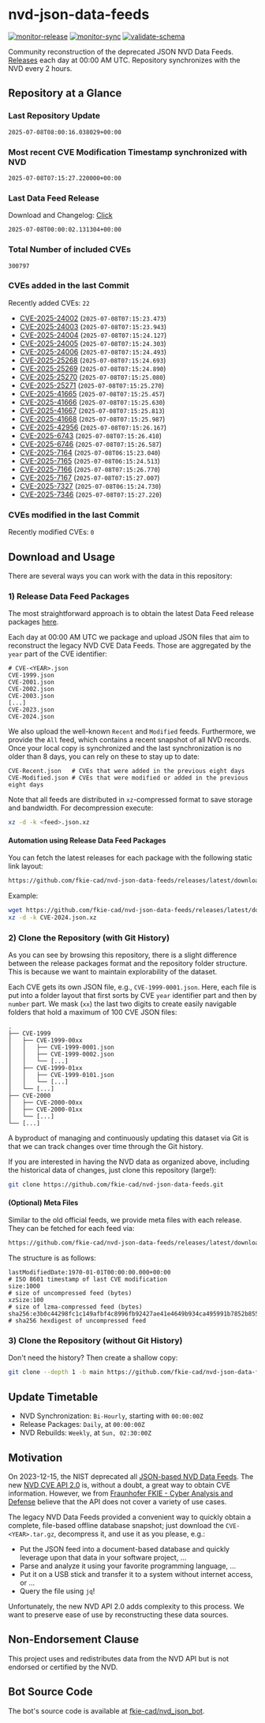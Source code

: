 # nvd-json-data-feeds

[![monitor-release](https://github.com/fkie-cad/nvd-json-data-feeds/actions/workflows/monitor_release.yml/badge.svg)](https://github.com/fkie-cad/nvd-json-data-feeds/actions/workflows/monitor_release.yml)
[![monitor-sync](https://github.com/fkie-cad/nvd-json-data-feeds/actions/workflows/monitor_sync.yml/badge.svg)](https://github.com/fkie-cad/nvd-json-data-feeds/actions/workflows/monitor_sync.yml)
[![validate-schema](https://github.com/fkie-cad/nvd-json-data-feeds/actions/workflows/validate_schema.yml/badge.svg)](https://github.com/fkie-cad/nvd-json-data-feeds/actions/workflows/validate_schema.yml)

Community reconstruction of the deprecated JSON NVD Data Feeds.
[Releases](https://github.com/fkie-cad/nvd-json-data-feeds/releases/latest) each day at 00:00 AM UTC.
Repository synchronizes with the NVD every 2 hours.

## Repository at a Glance

### Last Repository Update

```plain
2025-07-08T08:00:16.038029+00:00
```

### Most recent CVE Modification Timestamp synchronized with NVD

```plain
2025-07-08T07:15:27.220000+00:00
```

### Last Data Feed Release

Download and Changelog: [Click](https://github.com/fkie-cad/nvd-json-data-feeds/releases/latest)

```plain
2025-07-08T00:00:02.131304+00:00
```

### Total Number of included CVEs

```plain
300797
```

### CVEs added in the last Commit

Recently added CVEs: `22`

- [CVE-2025-24002](CVE-2025/CVE-2025-240xx/CVE-2025-24002.json) (`2025-07-08T07:15:23.473`)
- [CVE-2025-24003](CVE-2025/CVE-2025-240xx/CVE-2025-24003.json) (`2025-07-08T07:15:23.943`)
- [CVE-2025-24004](CVE-2025/CVE-2025-240xx/CVE-2025-24004.json) (`2025-07-08T07:15:24.127`)
- [CVE-2025-24005](CVE-2025/CVE-2025-240xx/CVE-2025-24005.json) (`2025-07-08T07:15:24.303`)
- [CVE-2025-24006](CVE-2025/CVE-2025-240xx/CVE-2025-24006.json) (`2025-07-08T07:15:24.493`)
- [CVE-2025-25268](CVE-2025/CVE-2025-252xx/CVE-2025-25268.json) (`2025-07-08T07:15:24.693`)
- [CVE-2025-25269](CVE-2025/CVE-2025-252xx/CVE-2025-25269.json) (`2025-07-08T07:15:24.890`)
- [CVE-2025-25270](CVE-2025/CVE-2025-252xx/CVE-2025-25270.json) (`2025-07-08T07:15:25.080`)
- [CVE-2025-25271](CVE-2025/CVE-2025-252xx/CVE-2025-25271.json) (`2025-07-08T07:15:25.270`)
- [CVE-2025-41665](CVE-2025/CVE-2025-416xx/CVE-2025-41665.json) (`2025-07-08T07:15:25.457`)
- [CVE-2025-41666](CVE-2025/CVE-2025-416xx/CVE-2025-41666.json) (`2025-07-08T07:15:25.630`)
- [CVE-2025-41667](CVE-2025/CVE-2025-416xx/CVE-2025-41667.json) (`2025-07-08T07:15:25.813`)
- [CVE-2025-41668](CVE-2025/CVE-2025-416xx/CVE-2025-41668.json) (`2025-07-08T07:15:25.987`)
- [CVE-2025-42956](CVE-2025/CVE-2025-429xx/CVE-2025-42956.json) (`2025-07-08T07:15:26.167`)
- [CVE-2025-6743](CVE-2025/CVE-2025-67xx/CVE-2025-6743.json) (`2025-07-08T07:15:26.410`)
- [CVE-2025-6746](CVE-2025/CVE-2025-67xx/CVE-2025-6746.json) (`2025-07-08T07:15:26.587`)
- [CVE-2025-7164](CVE-2025/CVE-2025-71xx/CVE-2025-7164.json) (`2025-07-08T06:15:23.040`)
- [CVE-2025-7165](CVE-2025/CVE-2025-71xx/CVE-2025-7165.json) (`2025-07-08T06:15:24.513`)
- [CVE-2025-7166](CVE-2025/CVE-2025-71xx/CVE-2025-7166.json) (`2025-07-08T07:15:26.770`)
- [CVE-2025-7167](CVE-2025/CVE-2025-71xx/CVE-2025-7167.json) (`2025-07-08T07:15:27.007`)
- [CVE-2025-7327](CVE-2025/CVE-2025-73xx/CVE-2025-7327.json) (`2025-07-08T06:15:24.730`)
- [CVE-2025-7346](CVE-2025/CVE-2025-73xx/CVE-2025-7346.json) (`2025-07-08T07:15:27.220`)


### CVEs modified in the last Commit

Recently modified CVEs: `0`



## Download and Usage

There are several ways you can work with the data in this repository:

### 1) Release Data Feed Packages

The most straightforward approach is to obtain the latest Data Feed release packages [here](https://github.com/fkie-cad/nvd-json-data-feeds/releases/latest).

Each day at 00:00 AM UTC we package and upload JSON files that aim to reconstruct the legacy NVD CVE Data Feeds.
Those are aggregated by the `year` part of the CVE identifier:

```
# CVE-<YEAR>.json
CVE-1999.json
CVE-2001.json
CVE-2002.json
CVE-2003.json
[...]
CVE-2023.json
CVE-2024.json
```

We also upload the well-known `Recent` and `Modified` feeds.
Furthermore, we provide the `All` feed, which contains a recent snapshot of all NVD records.
Once your local copy is synchronized and the last synchronization is no older than 8 days, you can rely on these to stay up to date:

```plain
CVE-Recent.json   # CVEs that were added in the previous eight days
CVE-Modified.json # CVEs that were modified or added in the previous eight days
```

Note that all feeds are distributed in `xz`-compressed format to save storage and bandwidth.
For decompression execute:

```sh
xz -d -k <feed>.json.xz
```

#### Automation using Release Data Feed Packages

You can fetch the latest releases for each package with the following static link layout:

```sh
https://github.com/fkie-cad/nvd-json-data-feeds/releases/latest/download/CVE-<YEAR>.json.xz
```

Example:

```sh
wget https://github.com/fkie-cad/nvd-json-data-feeds/releases/latest/download/CVE-2024.json.xz
xz -d -k CVE-2024.json.xz
```

### 2) Clone the Repository (with Git History)

As you can see by browsing this repository, there is a slight difference between the release packages format and the repository folder structure.
This is because we want to maintain explorability of the dataset.

Each CVE gets its own JSON file, e.g., `CVE-1999-0001.json`.
Here, each file is put into a folder layout that first sorts by CVE `year` identifier part and then by `number` part.
We mask (`xx`) the last two digits to create easily navigable folders that hold a maximum of 100 CVE JSON files:

```plain
.
├── CVE-1999
│   ├── CVE-1999-00xx
│   │   ├── CVE-1999-0001.json
│   │   ├── CVE-1999-0002.json
│   │   └── [...]
│   ├── CVE-1999-01xx
│   │   ├── CVE-1999-0101.json
│   │   └── [...]
│   └── [...]
├── CVE-2000
│   ├── CVE-2000-00xx
│   ├── CVE-2000-01xx
│   └── [...]
└── [...]
```

A byproduct of managing and continuously updating this dataset via Git is that we can track changes over time through the Git history.

If you are interested in having the NVD data as organized above, including the historical data of changes, just clone this repository (large!):

```sh
git clone https://github.com/fkie-cad/nvd-json-data-feeds.git
```

#### (Optional) Meta Files

Similar to the old official feeds, we provide meta files with each release. They can be fetched for each feed via:

```sh
https://github.com/fkie-cad/nvd-json-data-feeds/releases/latest/download/CVE-<YEAR>.meta
```

The structure is as follows:

```plain
lastModifiedDate:1970-01-01T00:00:00.000+00:00                          # ISO 8601 timestamp of last CVE modification
size:1000                                                               # size of uncompressed feed (bytes)
xzSize:100                                                              # size of lzma-compressed feed (bytes)
sha256:e3b0c44298fc1c149afbf4c8996fb92427ae41e4649b934ca495991b7852b855 # sha256 hexdigest of uncompressed feed
```

### 3) Clone the Repository (without Git History)

Don't need the history? Then create a shallow copy:

```sh
git clone --depth 1 -b main https://github.com/fkie-cad/nvd-json-data-feeds.git
```


## Update Timetable

* NVD Synchronization: `Bi-Hourly`, starting with `00:00:00Z`
* Release Packages: `Daily`, at `00:00:00Z`
* NVD Rebuilds: `Weekly`, at `Sun, 02:30:00Z`


## Motivation

On 2023-12-15, the NIST deprecated all [JSON-based NVD Data Feeds](https://nvd.nist.gov/vuln/data-feeds#divRetirementBanner-1).
The new [NVD CVE API 2.0](https://nvd.nist.gov/developers/vulnerabilities) is, without a doubt, a great way to obtain CVE information.
However, we from [Fraunhofer FKIE - Cyber Analysis and Defense](https://www.fkie.fraunhofer.de/en/departments/cad.html) believe that the API does not cover a variety of use cases.

The legacy NVD Data Feeds provided a convenient way to quickly obtain a complete, file-based offline database snapshot; just download the `CVE-<YEAR>.tar.gz`, decompress it, and use it as you please, e.g.:

- Put the JSON feed into a document-based database and quickly leverage upon that data in your software project, ...
- Parse and analyze it using your favorite programming language, ...
- Put it on a USB stick and transfer it to a system without internet access, or ...
- Query the file using `jq`!

Unfortunately, the new NVD API 2.0 adds complexity to this process.
We want to preserve ease of use by reconstructing these data sources.

## Non-Endorsement Clause

This project uses and redistributes data from the NVD API but is not endorsed or certified by the NVD.

## Bot Source Code

The bot's source code is available at [fkie-cad/nvd\_json\_bot](https://github.com/fkie-cad/nvd_json_bot).